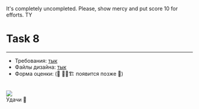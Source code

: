 It's completely uncompleted. Please, show mercy and put score 10 for efforts. TY

# Task 8
---
- Требования: [тык](https://uvolchyk.notion.site/Task-8-5644a707d93e4915b8e595146f60dadc)
- Файлы дизайна: [тык](https://www.figma.com/file/ogrAhPUQeAZNZKQlDyRkHq/Task-8?node-id=0%3A1)
- Форма оценки: (🚧 👷‍♂️🏗 появится позже 🚧)

<br>
<img src="https://media.giphy.com/media/iVNJ47qaeZnUq8TLBH/giphy.gif">
<br>
<div>Удачи 🙂</div>
